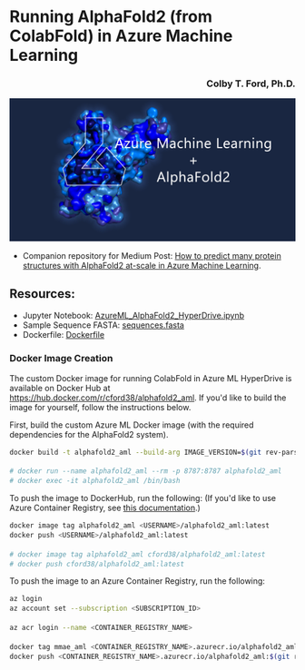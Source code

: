# Running AlphaFold2 (from ColabFold) in Azure Machine Learning

<h3 align="right">Colby T. Ford, Ph.D.</h3>


![](img/header.png)

- Companion repository for Medium Post: [How to predict many protein structures with AlphaFold2 at-scale in Azure Machine Learning](https://colbyford.medium.com/how-to-predict-many-protein-structures-with-alphafold2-at-scale-in-azure-machine-learning-c1e0ece4e99f).

## Resources:
- Jupyter Notebook: [AzureML_AlphaFold2_HyperDrive.ipynb](AzureML_AlphaFold2_HyperDrive.ipynb)
- Sample Sequence FASTA: [sequences.fasta](sequences.fasta)
- Dockerfile: [Dockerfile](Dockerfile)


### Docker Image Creation

The custom Docker image for running ColabFold in Azure ML HyperDrive is available on Docker Hub at https://hub.docker.com/r/cford38/alphafold2_aml. If you'd like to build the image for yourself, follow the instructions below.

First, build the custom Azure ML Docker image (with the required dependencies for the AlphaFold2 system).
```sh
docker build -t alphafold2_aml --build-arg IMAGE_VERSION=$(git rev-parse --short HEAD) .

# docker run --name alphafold2_aml --rm -p 8787:8787 alphafold2_aml
# docker exec -it alphafold2_aml /bin/bash
```

To push the image to DockerHub, run the following:
(If you'd like to use Azure Container Registry, see [this documentation](https://docs.microsoft.com/en-us/azure/container-registry/container-registry-get-started-docker-cli?tabs=azure-cli).)
```sh
docker image tag alphafold2_aml <USERNAME>/alphafold2_aml:latest
docker push <USERNAME>/alphafold2_aml:latest

# docker image tag alphafold2_aml cford38/alphafold2_aml:latest
# docker push cford38/alphafold2_aml:latest
```

To push the image to an Azure Container Registry, run the following:
```sh
az login
az account set --subscription <SUBSCRIPTION_ID>

az acr login --name <CONTAINER_REGISTRY_NAME>

docker tag mmae_aml <CONTAINER_REGISTRY_NAME>.azurecr.io/alphafold2_aml:$(git rev-parse --short HEAD)
docker push <CONTAINER_REGISTRY_NAME>.azurecr.io/alphafold2_aml:$(git rev-parse --short HEAD)
```
